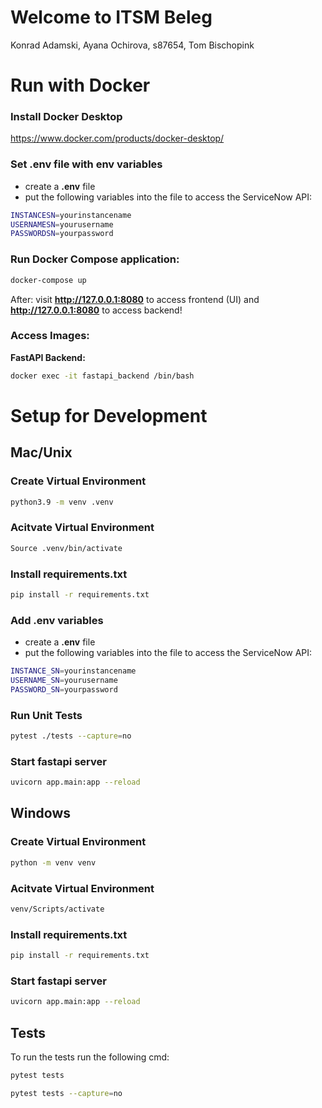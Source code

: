 # Welcome to ITSM Beleg 

Konrad Adamski, Ayana Ochirova, s87654, Tom Bischopink

# Run with Docker

### Install Docker Desktop 

https://www.docker.com/products/docker-desktop/

### Set .env file with env variables

- create a **.env** file 
- put the following variables into the file to access the ServiceNow API:

```bash
INSTANCESN=yourinstancename
USERNAMESN=yourusername
PASSWORDSN=yourpassword
```

### Run Docker Compose application:

```bash
docker-compose up
```

After: visit **http://127.0.0.1:8080** to access frontend (UI) and **http://127.0.0.1:8080** to access backend!

### Access Images:

**FastAPI Backend:**
```bash
docker exec -it fastapi_backend /bin/bash
```

# Setup for Development

## **Mac/Unix**
### Create Virtual Environment
```bash 
python3.9 -m venv .venv
```
### Acitvate Virtual Environment
```bash
Source .venv/bin/activate
```

### Install requirements.txt
```bash
pip install -r requirements.txt
```

### Add .env variables

- create a **.env** file 
- put the following variables into the file to access the ServiceNow API:

```bash
INSTANCE_SN=yourinstancename
USERNAME_SN=yourusername
PASSWORD_SN=yourpassword
```

### Run Unit Tests

```bash
pytest ./tests --capture=no
```

### Start fastapi server
```bash
uvicorn app.main:app --reload
```


## **Windows**
### Create Virtual Environment
```bash 
python -m venv venv
```
### Acitvate Virtual Environment
```bash
venv/Scripts/activate
```

### Install requirements.txt 
```bash
pip install -r requirements.txt
```

### Start fastapi server
```bash
uvicorn app.main:app --reload
```

## **Tests**
To run the tests run the following cmd:
```bash
pytest tests
```
```bash
pytest tests --capture=no
```
